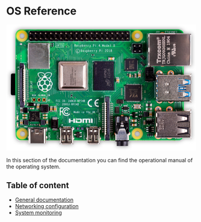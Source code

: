 # OS Reference

![Raspberry Pi 4](images/raspberry_pi_4.png)

In this section of the documentation you can find the operational manual
of the operating system.

## Table of content

* [General documentation](general.md)
* [Networking configuration](networking.md)
* [System monitoring](monitoring.md)
